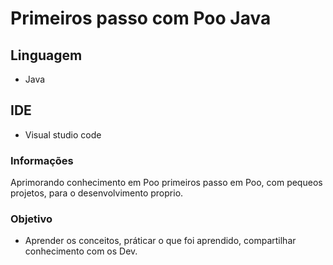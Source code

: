  #  Primeiros passo com Poo Java


## Linguagem
* Java

## IDE
* Visual studio code


### Informações
Aprimorando conhecimento em Poo primeiros passo em Poo, com pequeos projetos, para o desenvolvimento proprio.

### Objetivo
* Aprender os conceitos, práticar o que foi aprendido, compartilhar conhecimento com os Dev. 
